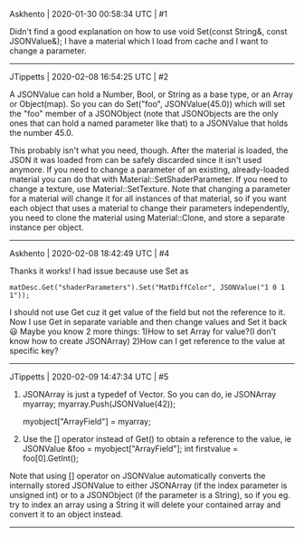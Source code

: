 Askhento | 2020-01-30 00:58:34 UTC | #1

Didn't find a good explanation on how to use 
void Set(const String&, const JSONValue&);
I have a material which I load from cache and I want to change a parameter.

-------------------------

JTippetts | 2020-02-08 16:54:25 UTC | #2

A JSONValue can hold a Number, Bool, or String as a base type, or an Array or Object(map). So you can do Set("foo", JSONValue(45.0)) which will set the "foo" member of a JSONObject (note that JSONObjects are the only ones that can hold a named parameter like that) to a JSONValue that holds the number 45.0.

This probably isn't what you need, though. After the material is loaded, the JSON it was loaded from can be safely discarded since it isn't used anymore. If you need to change a parameter of an existing, already-loaded material you can do that with Material::SetShaderParameter. If you need to change a texture, use Material::SetTexture.  Note that changing a parameter for a material will change it for all instances of that material, so if you want each object that uses a material to change their parameters independently, you need to clone the material using Material::Clone, and store a separate instance per object.

-------------------------

Askhento | 2020-02-08 18:42:49 UTC | #4

Thanks it works!
I had issue because use Set as 
``` angelscript
matDesc.Get("shaderParameters").Set("MatDiffColor", JSONValue("1 0 1 1"));
``` 
I should not use Get cuz it get value of the field but not the reference to it. Now I use Get in separate variable and then change values and Set it back :smiley:
Maybe you know 2 more things: 
1)How to set Array for value?(I don't know how to create JSONArray)
 2)How can I get reference to the value at specific key?

-------------------------

JTippetts | 2020-02-09 14:47:34 UTC | #5

1) JSONArray is just a typedef of Vector<JSONValue>. So you can do, ie
    JSONArray myarray;
    myarray.Push(JSONValue(42));

    myobject["ArrayField"] = myarray;

2) Use the [] operator instead of Get() to obtain a reference to the value, ie 
    JSONValue &foo = myobject["ArrayField"];
    int firstvalue = foo[0].GetInt();

Note that using [] operator on JSONValue automatically converts the internally stored JSONValue to either JSONArray (if the index parameter is unsigned int) or to a JSONObject (if the parameter is a String), so if you eg. try to index an array using a String it will delete your contained array and convert it to an object instead.

-------------------------

